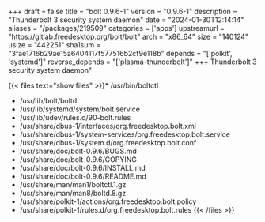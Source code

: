 +++
draft = false
title = "bolt 0.9.6-1"
version = "0.9.6-1"
description = "Thunderbolt 3 security system daemon"
date = "2024-01-30T12:14:14"
aliases = "/packages/219509"
categories = ['apps']
upstreamurl = "https://gitlab.freedesktop.org/bolt/bolt"
arch = "x86_64"
size = "140124"
usize = "442251"
sha1sum = "3fae1716b29ae15a6404117f577516b2cf9e118b"
depends = "['polkit', 'systemd']"
reverse_depends = "['plasma-thunderbolt']"
+++
Thunderbolt 3 security system daemon"

{{< files text="show files" >}}* /usr/bin/boltctl
* /usr/lib/bolt/boltd
* /usr/lib/systemd/system/bolt.service
* /usr/lib/udev/rules.d/90-bolt.rules
* /usr/share/dbus-1/interfaces/org.freedesktop.bolt.xml
* /usr/share/dbus-1/system-services/org.freedesktop.bolt.service
* /usr/share/dbus-1/system.d/org.freedesktop.bolt.conf
* /usr/share/doc/bolt-0.9.6/BUGS.md
* /usr/share/doc/bolt-0.9.6/COPYING
* /usr/share/doc/bolt-0.9.6/INSTALL.md
* /usr/share/doc/bolt-0.9.6/README.md
* /usr/share/man/man1/boltctl.1.gz
* /usr/share/man/man8/boltd.8.gz
* /usr/share/polkit-1/actions/org.freedesktop.bolt.policy
* /usr/share/polkit-1/rules.d/org.freedesktop.bolt.rules
{{< /files >}}
